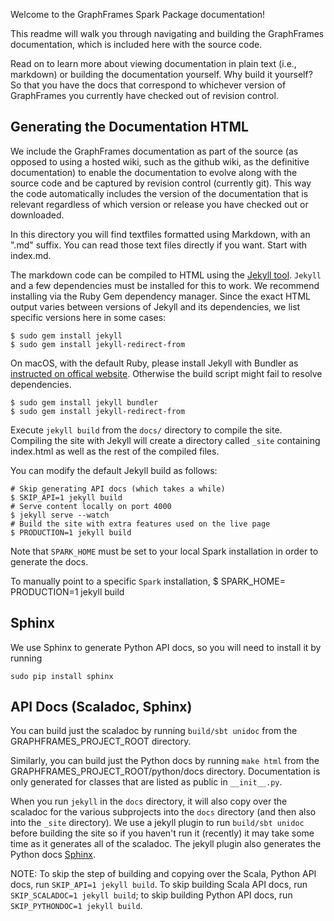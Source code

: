 Welcome to the GraphFrames Spark Package documentation!

This readme will walk you through navigating and building the GraphFrames documentation, which is included here with the source code.

Read on to learn more about viewing documentation in plain text (i.e., markdown) or building the documentation yourself. Why build it yourself? So that you have the docs that correspond to whichever version of GraphFrames you currently have checked out of revision control.

## Generating the Documentation HTML

We include the GraphFrames documentation as part of the source (as opposed to using a hosted wiki, such as the github wiki, as the definitive documentation) to enable the documentation to evolve along with the source code and be captured by revision control (currently git). This way the code automatically
includes the version of the documentation that is relevant regardless of which version or release you have checked out or downloaded.

In this directory you will find textfiles formatted using Markdown, with an ".md" suffix. You can read those text files directly if you want. Start with index.md.

The markdown code can be compiled to HTML using the [Jekyll tool](http://jekyllrb.com).
`Jekyll` and a few dependencies must be installed for this to work. We recommend installing via the Ruby Gem dependency manager. Since the exact HTML output varies between versions of Jekyll and its dependencies, we list specific versions here in some cases:

    $ sudo gem install jekyll
    $ sudo gem install jekyll-redirect-from

On macOS, with the default Ruby, please install Jekyll with Bundler as [instructed on offical website](https://jekyllrb.com/docs/quickstart/). Otherwise the build script might fail to resolve dependencies.

    $ sudo gem install jekyll bundler
    $ sudo gem install jekyll-redirect-from

Execute `jekyll build` from the `docs/` directory to compile the site. Compiling the site with Jekyll will create a directory called `_site` containing index.html as well as the rest of the compiled files.

You can modify the default Jekyll build as follows:

    # Skip generating API docs (which takes a while)
    $ SKIP_API=1 jekyll build
    # Serve content locally on port 4000
    $ jekyll serve --watch
    # Build the site with extra features used on the live page
    $ PRODUCTION=1 jekyll build

Note that `SPARK_HOME` must be set to your local Spark installation in order to generate the docs.

To manually point to a specific `Spark` installation,
    $ SPARK_HOME=<your-path-to-spark-home> PRODUCTION=1 jekyll build

## Sphinx

We use Sphinx to generate Python API docs, so you will need to install it by running

    sudo pip install sphinx

## API Docs (Scaladoc, Sphinx)

You can build just the scaladoc by running `build/sbt unidoc` from the GRAPHFRAMES_PROJECT_ROOT directory.

Similarly, you can build just the Python docs by running `make html` from the GRAPHFRAMES_PROJECT_ROOT/python/docs directory. Documentation is only generated for classes that are listed as public in `__init__.py`.

When you run `jekyll` in the `docs` directory, it will also copy over the scaladoc for the various subprojects into the `docs` directory (and then also into the `_site` directory). We use a jekyll plugin to run `build/sbt unidoc` before building the site so if you haven't run it (recently) it may take some time as it generates all of the scaladoc.  The jekyll plugin also generates the
Python docs [Sphinx](http://sphinx-doc.org/).

NOTE: To skip the step of building and copying over the Scala, Python API docs, run `SKIP_API=1 jekyll build`. To skip building Scala API docs, run `SKIP_SCALADOC=1 jekyll build`; to skip building Python API docs, run `SKIP_PYTHONDOC=1 jekyll build`.
